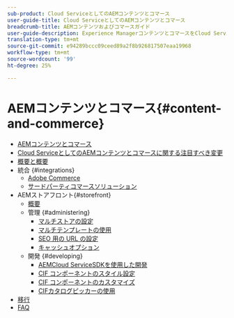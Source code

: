 ```yaml
---
sub-product: Cloud ServiceとしてのAEMコンテンツとコマース
user-guide-title: Cloud ServiceとしてのAEMコンテンツとコマース
breadcrumb-title: AEMコンテンツおよびコマースガイド
user-guide-description: Experience ManagerコンテンツとコマースをCloud Serviceとして使用および管理する方法を理解します。
translation-type: tm+mt
source-git-commit: e94289bccc09ceed89a2f8b926817507eaa19968
workflow-type: tm+mt
source-wordcount: '99'
ht-degree: 25%

---
```



# AEMコンテンツとコマース{#content-and-commerce}

+ [AEMコンテンツとコマース](/help/commerce-cloud/home.md)
+ [Cloud ServiceとしてのAEMコンテンツとコマースに関する注目すべき変更](changes.md)
+ [概要と概要](introduction.md)
+ 統合 {#integrations}
   + [Adobe Commerce](integrating/magento.md)
   + [サードパーティコマースソリューション](integrating/third-party.md)
+ AEMストアフロント{#storefront}
   + [概要](getting-started.md)
   + 管理 {#administering}
      + [マルチストアの設定](configuring/multi-store-setup.md)
      + [マルチテンプレートの使用](configuring/multi-template-usage.md)
      + [SEO 用の URL の設定](configuring/advanced-url-configuration.md)
      + [キャッシュオプション](configuring/caching.md)
   + 開発 {#developing}
      + [AEMCloud ServiceSDKを使用した開発](develop.md)
      + [CIF コンポーネントのスタイル設定](customizing/style-cif-component.md)
      + [CIF コンポーネントのカスタマイズ](customizing/customize-cif-components.md)
      + [CIFカタログピッカーの使用](customizing/use-cif-pickers.md)
+ [移行](migration.md)
+ [FAQ](faq.md)
